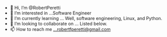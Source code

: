 - 👋 Hi, I’m @RobertPeretti
- 👀 I’m interested in ...Software Engineer
- 🌱 I’m currently learning ... Well, software engineering, Linux, and Python.
- 💞️ I’m looking to collaborate on ... Listed below.
- 📫 How to reach me ...robertfperetti@gmail.com

<!---
RobertPeretti/RobertPeretti is a ✨ special ✨ repository because its `README.md` (this file) appears on your GitHub profile.
You can click the Preview link to take a look at your changes.
--->
